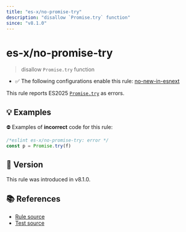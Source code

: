 ```yaml
---
title: "es-x/no-promise-try"
description: "disallow `Promise.try` function"
since: "v8.1.0"
---
```


# es-x/no-promise-try
> disallow `Promise.try` function

- ✅ The following configurations enable this rule: [no-new-in-esnext]

This rule reports ES2025 [`Promise.try`](https://github.com/tc39/proposal-promise-try) as errors.

## 💡 Examples

⛔ Examples of **incorrect** code for this rule:

<eslint-playground type="bad">

```js
/*eslint es-x/no-promise-try: error */
const p = Promise.try(f)
```

</eslint-playground>

## 🚀 Version

This rule was introduced in v8.1.0.

## 📚 References

- [Rule source](https://github.com/eslint-community/eslint-plugin-es-x/blob/master/lib/rules/no-promise-try.js)
- [Test source](https://github.com/eslint-community/eslint-plugin-es-x/blob/master/tests/lib/rules/no-promise-try.js)

[no-new-in-esnext]: ../configs/index.md#no-new-in-esnext
